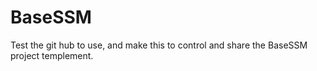 # BaseSSM
Test the git hub to use, and make this to control and share the BaseSSM project templement.
